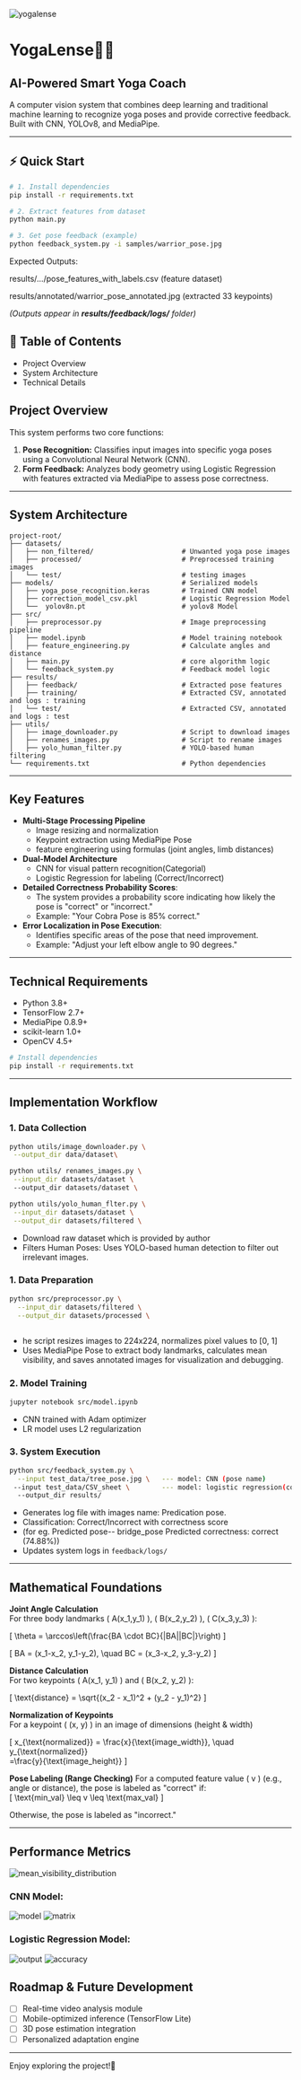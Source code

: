 ![yogalense](https://github.com/user-attachments/assets/08a57bb0-a037-439c-80aa-e5e785e0089f)

# YogaLense🧘‍♀️
## AI-Powered Smart Yoga Coach

A computer vision system that combines deep learning and traditional machine learning to recognize yoga poses and provide corrective feedback. Built with CNN, YOLOv8, and MediaPipe.

---


## ⚡ Quick Start

```bash
# 1. Install dependencies
pip install -r requirements.txt

# 2. Extract features from dataset
python main.py

# 3. Get pose feedback (example)
python feedback_system.py -i samples/warrior_pose.jpg
```
Expected Outputs:

results/.../pose_features_with_labels.csv (feature dataset)

results/annotated/warrior_pose_annotated.jpg (extracted 33 keypoints)

*(Outputs appear in **results/feedback/logs/** folder)* 

## **📖 Table of Contents**
- Project Overview                                                                                                         
- System Architecture                                                                                                   
- Technical Details                                         

## Project Overview

This system performs two core functions:
1. **Pose Recognition:** Classifies input images into specific yoga poses using a Convolutional Neural Network (CNN).
2. **Form Feedback:** Analyzes body geometry using Logistic Regression with features extracted via MediaPipe to assess pose correctness.

---

## System Architecture

```plaintext
project-root/
├── datasets/
│   ├── non_filtered/                      # Unwanted yoga pose images
│   ├── processed/                         # Preprocessed training images
│   └── test/                              # testing images
├── models/                                # Serialized models
│   ├── yoga_pose_recognition.keras        # Trained CNN model
│   ├── correction_model_csv.pkl           # Logistic Regression Model
│   └──  yolov8n.pt                        # yolov8 Model            
├── src/
│   ├── preprocessor.py                    # Image preprocessing pipeline
│   ├── model.ipynb                        # Model training notebook
│   ├── feature_engineering.py             # Calculate angles and distance
│   ├── main.py                            # core algorithm logic
│   └── feedback_system.py                 # Feedback model logic
├── results/
│   ├── feedback/                          # Extracted pose features
│   ├── training/                          # Extracted CSV, annotated and logs : training
│   └── test/                              # Extracted CSV, annotated and logs : test
├── utils/
│   ├── image_downloader.py                # Script to download images
│   ├── renames_images.py                  # Script to rename images
│   ├── yolo_human_filter.py               # YOLO-based human filtering
└── requirements.txt                       # Python dependencies
```

---

## Key Features

- **Multi-Stage Processing Pipeline**
  - Image resizing and normalization
  - Keypoint extraction using MediaPipe Pose
  - feature engineering using formulas (joint angles, limb distances)
- **Dual-Model Architecture**
  - CNN for visual pattern recognition(Categorial)
  - Logistic Regression for labeling (Correct/Incorrect)
- **Detailed Correctness Probability Scores**:
  - The system provides a probability score indicating how likely the pose is "correct" or "incorrect."
  - Example: "Your Cobra Pose is 85% correct."
- **Error Localization in Pose Execution**:
  - Identifies specific areas of the pose that need improvement.
  - Example: "Adjust your left elbow angle to 90 degrees."

---

## Technical Requirements

- Python 3.8+
- TensorFlow 2.7+
- MediaPipe 0.8.9+
- scikit-learn 1.0+
- OpenCV 4.5+

```bash
# Install dependencies
pip install -r requirements.txt
```

---

## Implementation Workflow

### 1. Data Collection
```bash
python utils/image_downloader.py \
 --output_dir data/dataset\

python utils/ renames_images.py \
 --input_dir datasets/dataset \ 
 --output_dir datasets/dataset \

python utils/yolo_human_flter.py \
 --input_dir datasets/dataset \
 --output_dir datasets/filtered \

```
- Download raw dataset which is provided by author
- Filters Human Poses: Uses YOLO-based human detection to filter out irrelevant images.

### 1. Data Preparation
```bash
python src/preprocessor.py \
  --input_dir datasets/filtered \
  --output_dir datasets/processed \
  
```
- he script resizes images to 224x224, normalizes pixel values to [0, 1]
- Uses MediaPipe Pose to extract body landmarks, calculates mean visibility, and saves annotated images for visualization and debugging.

### 2. Model Training
```bash
jupyter notebook src/model.ipynb
```
- CNN trained with Adam optimizer
- LR model uses L2 regularization

### 3. System Execution
```bash
python src/feedback_system.py \
  --input test_data/tree_pose.jpg \   --- model: CNN (pose name)
 --input test_data/CSV_sheet \        --- model: logistic regression(correctness feedback)
  --output_dir results/
```
- Generates log file with images name: Predication pose.
- Classification: Correct/Incorrect with correctness score
- (for eg. Predicted pose-- bridge_pose Predicted correctness: correct (74.88%))
- Updates system logs in `feedback/logs/`

---

## Mathematical Foundations

**Joint Angle Calculation**  
For three body landmarks \( A(x_1,y_1) \), \( B(x_2,y_2) \), \( C(x_3,y_3) \):

\[
\theta = \arccos\left(\frac{BA \cdot BC}{\|BA\|\|BC\|}\right)
\]

\[
BA = (x_1-x_2, y_1-y_2), \quad BC = (x_3-x_2, y_3-y_2)
\]

**Distance Calculation**                                                                                
For two keypoints ( A(x_1, y_1) ) and ( B(x_2, y_2) ):      
                                         
[ \text{distance} = \sqrt{(x_2 - x_1)^2 + (y_2 - y_1)^2} ]

**Normalization of Keypoints**                                                                                                
For a keypoint ( (x, y) ) in an image of dimensions (height & width)                                                                        

[ x_{\text{normalized}} = \frac{x}{\text{image_width}}, \quad y_{\text{normalized}}                         
                                     =\frac{y}{\text{image_height}} ]

**Pose Labeling (Range Checking)**
For a computed feature value ( v ) (e.g., angle or distance), the pose is labeled as "correct" if:    
[ \text{min_val} \leq v \leq \text{max_val} ]

Otherwise, the pose is labeled as "incorrect."


---

## Performance Metrics
![mean_visibility_distribution](https://github.com/user-attachments/assets/800cad9e-ffdd-42a1-93dc-c6b7dcb1ae03)
### CNN Model:
![model](https://github.com/user-attachments/assets/ee3794ed-d333-45d0-9ae8-4aafb72edae2)
![matrix](https://github.com/user-attachments/assets/5935f724-530e-4f3e-9249-fa3f1b34713f)
### Logistic Regression Model:
![output](https://github.com/user-attachments/assets/3e190278-4490-4223-bb41-c72062aa7afd)
![accuracy](https://github.com/user-attachments/assets/5992e527-5de9-4cf0-95b6-3386f6ebac16)








## Roadmap & Future Development

- [ ] Real-time video analysis module
- [ ] Mobile-optimized inference (TensorFlow Lite)
- [ ] 3D pose estimation integration
- [ ] Personalized adaptation engine

---
Enjoy exploring the project!🥂
